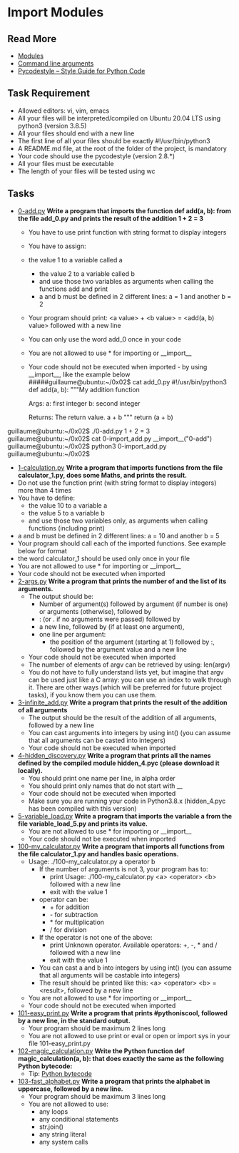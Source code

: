 # Import Modules
## Read More 
- [Modules](https://docs.python.org/3/tutorial/modules.html)
- [Command line arguments](https://docs.python.org/3/tutorial/stdlib.html#command-line-arguments)
- [Pycodestyle – Style Guide for Python Code](https://pypi.org/project/pycodestyle/)
## Task Requirement 
- Allowed editors: vi, vim, emacs
- All your files will be interpreted/compiled on Ubuntu 20.04 LTS using python3 (version 3.8.5)
- All your files should end with a new line
- The first line of all your files should be exactly #!/usr/bin/python3
- A README.md file, at the root of the folder of the project, is mandatory
- Your code should use the pycodestyle (version 2.8.*)
- All your files must be executable
- The length of your files will be tested using wc
## Tasks
- [0-add.py](0-add.py) **Write a program that imports the function def add(a, b): from the file add_0.py and prints the result of the addition 1 + 2 = 3**
  - You have to use print function with string format to display integers
  - You have to assign:
  - the value 1 to a variable called a
    - the value 2 to a variable called b
    - and use those two variables as arguments when calling the functions add and print
    - a and b must be defined in 2 different lines: a = 1 and another b = 2
  - Your program should print: \<a value\> + \<b value\> = \<add(a, b) value\> followed with a new line
  - You can only use the word add_0 once in your code
  - You are not allowed to use \* for importing or \_\_import\_\_
  - Your code should not be executed when imported - by using \_\_import\_\_, like the example below
#####guillaume@ubuntu:~/0x02$ cat add_0.py
\#!/usr/bin/python3
def add(a, b):
    """My addition function

    Args:
        a: first integer
        b: second integer

    Returns:
        The return value. a + b
    """
    return (a + b)

guillaume@ubuntu:~/0x02$ ./0-add.py
1 + 2 = 3
guillaume@ubuntu:~/0x02$ cat 0-import_add.py
\_\_import\_\_("0-add")
guillaume@ubuntu:~/0x02$ python3 0-import_add.py 
guillaume@ubuntu:~/0x02$ 
-  [1-calculation.py](1-calculation.py) **Write a program that imports functions from the file calculator_1.py, does some Maths, and prints the result.**
  - Do not use the function print (with string format to display integers) more than 4 times
  - You have to define:
    - the value 10 to a variable a
    - the value 5 to a variable b
    - and use those two variables only, as arguments when calling functions (including print)
  - a and b must be defined in 2 different lines: a = 10 and another b = 5
  - Your program should call each of the imported functions. See example below for format
  - the word calculator_1 should be used only once in your file
  - You are not allowed to use * for importing or \_\_import\_\_
  - Your code should not be executed when imported
- [2-args.py](2-args.py) **Write a program that prints the number of and the list of its arguments.**
  - The output should be:
    - Number of argument(s) followed by argument (if number is one) or arguments (otherwise), followed by
    - : (or . if no arguments were passed) followed by
    - a new line, followed by (if at least one argument),
    - one line per argument:
      - the position of the argument (starting at 1) followed by :, followed by the argument value and a new line
  - Your code should not be executed when imported
  - The number of elements of argv can be retrieved by using: len(argv)
  - You do not have to fully understand lists yet, but imagine that argv can be used just like a C array: you can use an index to walk through it. There are other ways (which will be preferred for future project tasks), if you know them you can use them.
- [3-infinite_add.py](3-infinite_add.py) **Write a program that prints the result of the addition of all arguments**
  - The output should be the result of the addition of all arguments, followed by a new line
  - You can cast arguments into integers by using int() (you can assume that all arguments can be casted into integers)
  - Your code should not be executed when imported
- [4-hidden_discovery.py](4-hidden_discovery.py) **Write a program that prints all the names defined by the compiled module hidden_4.pyc (please download it locally).**
  - You should print one name per line, in alpha order
  - You should print only names that do not start with \_\_
  - Your code should not be executed when imported
  - Make sure you are running your code in Python3.8.x (hidden_4.pyc has been compiled with this version)
- [5-variable_load.py](5-variable_load.py) **Write a program that imports the variable a from the file variable_load_5.py and prints its value.**
  - You are not allowed to use * for importing or \_\_import\_\_
  - Your code should not be executed when imported
- [100-my_calculator.py](100-my_calculator.py) **Write a program that imports all functions from the file calculator_1.py and handles basic operations.**
  - Usage: ./100-my_calculator.py a operator b
    - If the number of arguments is not 3, your program has to:
      - print Usage: ./100-my_calculator.py \<a\> \<operator\> \<b\> followed with a new line
      - exit with the value 1
    - operator can be:
      - \+ for addition
      - \- for subtraction
      - \* for multiplication
      - / for division
    - If the operator is not one of the above:
      - print Unknown operator. Available operators: \+, \-, \* and / followed with a new line
      - exit with the value 1
    - You can cast a and b into integers by using int() (you can assume that all arguments will be castable into integers)
    - The result should be printed like this: \<a\> \<operator\> \<b\> = \<result\>, followed by a new line
  - You are not allowed to use \* for importing or \_\_import\_\_
  - Your code should not be executed when imported
- [101-easy_print.py](101-easy_print.py) **Write a program that prints \#pythoniscool, followed by a new line, in the standard output.**
  - Your program should be maximum 2 lines long
  - You are not allowed to use print or eval or open or import sys in your file 101-easy_print.py
- [102-magic_calculation.py](102-magic_calculation.py) **Write the Python function def magic_calculation(a, b): that does exactly the same as the following Python bytecode:**
  - Tip: [Python bytecode](https://docs.python.org/3.4/library/dis.html)
- [103-fast_alphabet.py](103-fast_alphabet.py) **Write a program that prints the alphabet in uppercase, followed by a new line.**
  - Your program should be maximum 3 lines long
  - You are not allowed to use:
    - any loops
    - any conditional statements
    - str.join()
    - any string literal
    - any system calls
